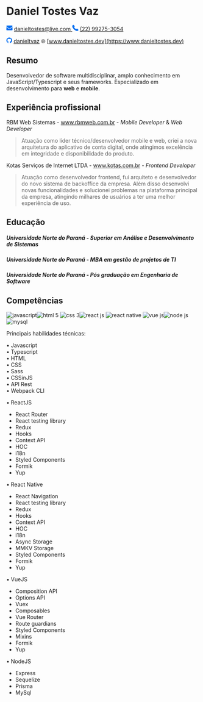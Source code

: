 # Daniel Tostes Vaz

![mail](./img/mail.png) [danieltostes@live.com ]() ![phone](./img/phone.png) [(22) 99275-3054](https://www.linkedin.com/in/danieltvaz/)

![github](./img/github.png) [danieltvaz](https://github.com/danieltvaz) :globe_with_meridians: [www.danieltostes.dev](https://www.danieltostes.dev)

## Resumo

Desenvolvedor de software multidisciplinar, amplo conhecimento em JavaScript/Typescript e seus frameworks. Especializado em desenvolvimento para **web**
e **mobile**.

## Experiência profissional

RBM Web Sistemas - www.rbmweb.com.br - _Mobile Developer_ & _Web Developer_

> Atuação como líder técnico/desenvolvedor mobile e web, criei a nova arquitetura do aplicativo de conta digital, onde atingimos excelência em integridade e disponibilidade do produto.

Kotas Serviços de Internet LTDA - www.kotas.com.br - _Frontend Developer_

> Atuação como desenvolvedor frontend, fui arquiteto e desenvolvedor do novo sistema de backoffice da empresa. Além disso desenvolvi novas funcionalidades e solucionei problemas na plataforma principal da empresa, atingindo milhares de usuários a ter uma melhor experiência de uso.

## Educação

##### Universidade Norte do Paraná - Superior em Análise e Desenvolvimento de Sistemas

##### Universidade Norte do Paraná - MBA em gestão de projetos de TI

##### Universidade Norte do Paraná - Pós graduação em Engenharia de Software

## Competências

<img style="width:48px" src="https://img.icons8.com/color/48/000000/javascript--v1.png" alt="javascript"/><img style="width:48px" src="https://img.icons8.com/color/48/000000/html-5--v1.png" alt="html 5"/>
<img style="width:48px" src="https://img.icons8.com/color/48/000000/css3.png" alt="css 3"/><img style="width: 48px" src="https://img.icons8.com/dotty/80/000000/react.png" alt="react js"/>
<img style="width:48px" src="https://img.icons8.com/color/48/000000/react-native.png" alt="react native"/>
<img style="width:48px" src="https://img.icons8.com/color/48/000000/vue-js.png" alt="vue js"/><img style="width:48px" src="https://img.icons8.com/windows/32/000000/node-js.png" alt="node js"/>
<img style="width:48px" src="https://img.icons8.com/color/48/000000/mysql.png" alt="mysql"/><img style="width:48px"/>

Principais habilidades técnicas:

• Javascript  
• Typescript  
• HTML  
• CSS  
• Sass  
• CSSinJS  
• API Rest  
• Webpack CLI  

• ReactJS
 - React Router
 - React testing library
 - Redux
 - Hooks
 - Context API
 - HOC
 - i18n
 - Styled Components
 - Formik
 - Yup

• React Native
 - React Navigation
 - React testing library
 - Redux
 - Hooks
 - Context API
 - HOC
 - i18n
 - Async Storage
 - MMKV Storage
 - Styled Components
 - Formik
 - Yup

• VueJS
 - Composition API
 - Options API
 - Vuex
 - Composables
 - Vue Router
 - Route guardians
 - Styled Components
 - Mixins
 - Formik
 - Yup

• NodeJS
 - Express
 - Sequelize
 - Prisma
 - MySql
